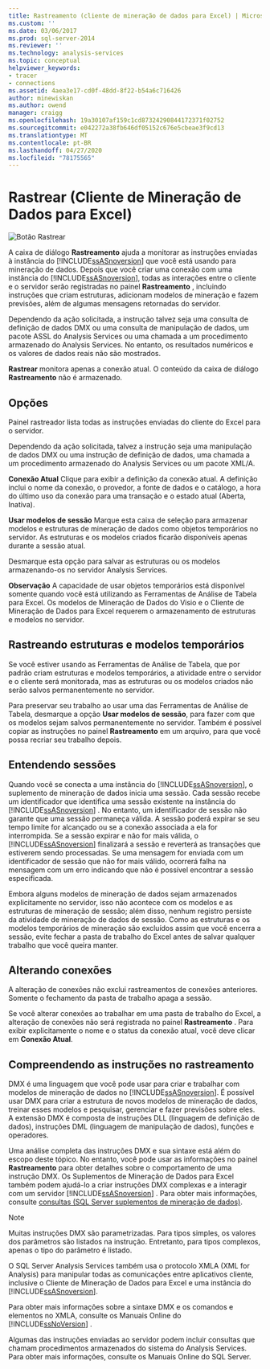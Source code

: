 ```yaml
---
title: Rastreamento (cliente de mineração de dados para Excel) | Microsoft Docs
ms.custom: ''
ms.date: 03/06/2017
ms.prod: sql-server-2014
ms.reviewer: ''
ms.technology: analysis-services
ms.topic: conceptual
helpviewer_keywords:
- tracer
- connections
ms.assetid: 4aea3e17-cd0f-48dd-8f22-b54a6c716426
author: minewiskan
ms.author: owend
manager: craigg
ms.openlocfilehash: 19a30107af159c1cd87324290844172371f02752
ms.sourcegitcommit: e042272a38fb646df05152c676e5cbeae3f9cd13
ms.translationtype: MT
ms.contentlocale: pt-BR
ms.lasthandoff: 04/27/2020
ms.locfileid: "78175565"
---
```

# <a name="trace-data-mining-client-for-excel"></a>Rastrear (Cliente de Mineração de Dados para Excel)
  ![Botão Rastrear](media/misc-trace.gif "Botão Rastrear")

 A caixa de diálogo **Rastreamento** ajuda a monitorar as instruções enviadas à instância do [!INCLUDE[ssASnoversion](../includes/ssasnoversion-md.md)] que você está usando para mineração de dados. Depois que você criar uma conexão com uma instância do [!INCLUDE[ssASnoversion](../includes/ssasnoversion-md.md)], todas as interações entre o cliente e o servidor serão registradas no painel **Rastreamento** , incluindo instruções que criam estruturas, adicionam modelos de mineração e fazem previsões, além de algumas mensagens retornadas do servidor.

 Dependendo da ação solicitada, a instrução talvez seja uma consulta de definição de dados DMX ou uma consulta de manipulação de dados, um pacote ASSL do Analysis Services ou uma chamada a um procedimento armazenado do Analysis Services. No entanto, os resultados numéricos e os valores de dados reais não são mostrados.

 **Rastrear** monitora apenas a conexão atual. O conteúdo da caixa de diálogo **Rastreamento** não é armazenado.

## <a name="options"></a>Opções
 Painel rastreador lista todas as instruções enviadas do cliente do Excel para o servidor.

 Dependendo da ação solicitada, talvez a instrução seja uma manipulação de dados DMX ou uma instrução de definição de dados, uma chamada a um procedimento armazenado do Analysis Services ou um pacote XML/A.

 **Conexão Atual** Clique para exibir a definição da conexão atual. A definição inclui o nome da conexão, o provedor, a fonte de dados e o catálogo, a hora do último uso da conexão para uma transação e o estado atual (Aberta, Inativa).

 **Usar modelos de sessão** Marque esta caixa de seleção para armazenar modelos e estruturas de mineração de dados como objetos temporários no servidor. As estruturas e os modelos criados ficarão disponíveis apenas durante a sessão atual.

 Desmarque esta opção para salvar as estruturas ou os modelos armazenando-os no servidor Analysis Services.

 **Observação** A capacidade de usar objetos temporários está disponível somente quando você está utilizando as Ferramentas de Análise de Tabela para Excel. Os modelos de Mineração de Dados do Visio e o Cliente de Mineração de Dados para Excel requerem o armazenamento de estruturas e modelos no servidor.

## <a name="tracing-temporary-structures-and-models"></a>Rastreando estruturas e modelos temporários
 Se você estiver usando as Ferramentas de Análise de Tabela, que por padrão criam estruturas e modelos temporários, a atividade entre o servidor e o cliente será monitorada, mas as estruturas ou os modelos criados não serão salvos permanentemente no servidor.

 Para preservar seu trabalho ao usar uma das Ferramentas de Análise de Tabela, desmarque a opção **Usar modelos de sessão**, para fazer com que os modelos sejam salvos permanentemente no servidor. Também é possível copiar as instruções no painel **Rastreamento** em um arquivo, para que você possa recriar seu trabalho depois.

## <a name="understanding-sessions"></a>Entendendo sessões
 Quando você se conecta a uma instância do [!INCLUDE[ssASnoversion](../includes/ssasnoversion-md.md)], o suplemento de mineração de dados inicia uma sessão. Cada sessão recebe um identificador que identifica uma sessão existente na instância do [!INCLUDE[ssASnoversion](../includes/ssasnoversion-md.md)] . No entanto, um identificador de sessão não garante que uma sessão permaneça válida. A sessão poderá expirar se seu tempo limite for alcançado ou se a conexão associada a ela for interrompida. Se a sessão expirar e não for mais válida, o [!INCLUDE[ssASnoversion](../includes/ssasnoversion-md.md)] finalizará a sessão e reverterá as transações que estiverem sendo processadas. Se uma mensagem for enviada com um identificador de sessão que não for mais válido, ocorrerá falha na mensagem com um erro indicando que não é possível encontrar a sessão especificada.

 Embora alguns modelos de mineração de dados sejam armazenados explicitamente no servidor, isso não acontece com os modelos e as estruturas de mineração de sessão; além disso, nenhum registro persiste da atividade de mineração de dados de sessão. Como as estruturas e os modelos temporários de mineração são excluídos assim que você encerra a sessão, evite fechar a pasta de trabalho do Excel antes de salvar qualquer trabalho que você queira manter.

## <a name="changing-connections"></a>Alterando conexões
 A alteração de conexões não exclui rastreamentos de conexões anteriores. Somente o fechamento da pasta de trabalho apaga a sessão.

 Se você alterar conexões ao trabalhar em uma pasta de trabalho do Excel, a alteração de conexões não será registrada no painel **Rastreamento** . Para exibir explicitamente o nome e o status da conexão atual, você deve clicar em **Conexão Atual**.

## <a name="understanding-statements-in-the-tracer"></a>Compreendendo as instruções no rastreamento
 DMX é uma linguagem que você pode usar para criar e trabalhar com modelos de mineração de dados no [!INCLUDE[ssASnoversion](../includes/ssasnoversion-md.md)]. É possível usar DMX para criar a estrutura de novos modelos de mineração de dados, treinar esses modelos e pesquisar, gerenciar e fazer previsões sobre eles. A extensão DMX é composta de instruções DLL (linguagem de definição de dados), instruções DML (linguagem de manipulação de dados), funções e operadores.

 Uma análise completa das instruções DMX e sua sintaxe está além do escopo deste tópico. No entanto, você pode usar as informações no painel **Rastreamento** para obter detalhes sobre o comportamento de uma instrução DMX. Os Suplementos de Mineração de Dados para Excel também podem ajudá-lo a criar instruções DMX complexas e a interagir com um servidor [!INCLUDE[ssASnoversion](../includes/ssasnoversion-md.md)] . Para obter mais informações, consulte [consultas &#40;SQL Server suplementos de mineração de dados&#41;](query-sql-server-data-mining-add-ins.md).

> [!NOTE]
>  Muitas instruções DMX são parametrizadas. Para tipos simples, os valores dos parâmetros são listados na instrução. Entretanto, para tipos complexos, apenas o tipo do parâmetro é listado.

 O SQL Server Analysis Services também usa o protocolo XMLA (XML for Analysis) para manipular todas as comunicações entre aplicativos cliente, inclusive o Cliente de Mineração de Dados para Excel e uma instância do [!INCLUDE[ssASnoversion](../includes/ssasnoversion-md.md)].

 Para obter mais informações sobre a sintaxe DMX e os comandos e elementos no XMLA, consulte os Manuais Online do [!INCLUDE[ssNoVersion](../includes/ssnoversion-md.md)] .

 Algumas das instruções enviadas ao servidor podem incluir consultas que chamam procedimentos armazenados do sistema do Analysis Services. Para obter mais informações, consulte os Manuais Online do SQL Server.


